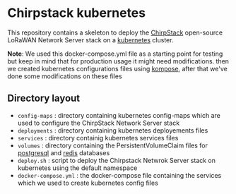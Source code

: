 # Chirpstack kubernetes
This repository contains a skeleton to deploy the [ChirpStack](https://www.chirpstack.io/) open-source LoRaWAN Network Server stack on a [kubernetes](https://kubernetes.io/) cluster.

**Note**: We used this docker-compose.yml file as a starting point for testing but keep in mind that for production usage it might need modifications. then we created kubernetes configurations files using [kompose](https://github.com/kubernetes/kompose), after that we've done some modifications on these files

## Directory layout
- `config-maps` : directory containing kubernetes config-maps which are used to configure the ChirpStack Network Server stack
- `deployments` : directory containing kubernetes deployements files 
- `services` : directory containig kubernetes services files
- `volumes` : directory containing the PersistentVolumeClaim files for [postgresql](https://www.postgresql.org/) and [redis](https://redis.io/) databases 
- `deploy.sh` : script to deploy the Chirpstack Netwrok Server stack on kubernetes using the default namespace
- `docker-compose.yml` : the docker-compose file containing the services which we used to create kubernetes config files

